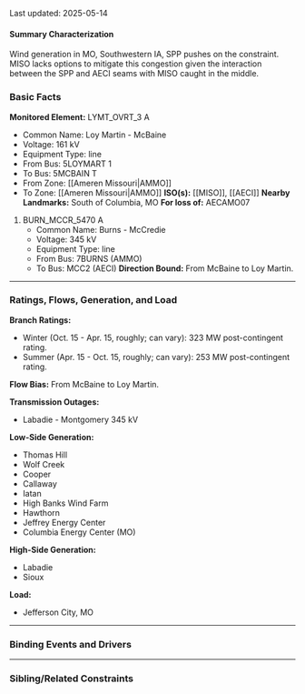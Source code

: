 Last updated: 2025-05-14
#### Summary Characterization
Wind generation in MO, Southwestern IA, SPP pushes on the constraint. MISO lacks options to mitigate this congestion given the interaction between the SPP and AECI seams with MISO caught in the middle.
### Basic Facts
**Monitored Element:** LYMT_OVRT_3 A
- Common Name: Loy Martin - McBaine
- Voltage: 161 kV
- Equipment Type: line
- From Bus: 5LOYMART 1
- To Bus: 5MCBAIN T
- From Zone: [[Ameren Missouri|AMMO]]
- To Zone: [[Ameren Missouri|AMMO]]
**ISO(s):** [[MISO]], [[AECI]]
**Nearby Landmarks:** South of Columbia, MO
**For loss of:** AECAMO07
1. BURN_MCCR_5470 A
    - Common Name: Burns - McCredie
    - Voltage: 345 kV
	- Equipment Type: line
    - From Bus: 7BURNS (AMMO)
    - To Bus: MCC2 (AECI)
**Direction Bound:** From McBaine to Loy Martin.
---
### Ratings, Flows, Generation, and Load
**Branch Ratings:**
- Winter (Oct. 15 - Apr. 15, roughly; can vary): 323 MW post-contingent rating.
- Summer (Apr. 15 - Oct. 15, roughly; can vary): 253 MW post-contingent rating.

**Flow Bias:**
From McBaine to Loy Martin.

**Transmission Outages:**
- Labadie - Montgomery 345 kV

**Low-Side Generation:**
- Thomas Hill
- Wolf Creek
- Cooper
- Callaway
- Iatan
- High Banks Wind Farm
- Hawthorn
- Jeffrey Energy Center
- Columbia Energy Center (MO)

**High-Side Generation:**
- Labadie
- Sioux

**Load:**
- Jefferson City, MO
---
### Binding Events and Drivers
---
### Sibling/Related Constraints
